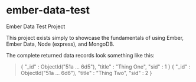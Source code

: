 ember-data-test
===============

Ember Data Test Project

This project exists simply to showcase the fundamentals of using Ember, Ember Data,
Node (express), and MongoDB.

The complete returned data records look something like this:

> { "_id" : ObjectId("51a ... 6d5"), "title" : "Thing One", "sid" : 1 }
> { "_id" : ObjectId("51a ... 6d6"), "title" : "Thing Two", "sid" : 2 }